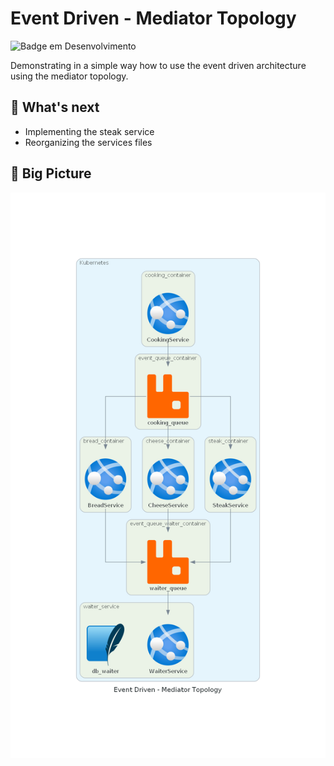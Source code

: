 # Event Driven - Mediator Topology

![Badge em Desenvolvimento](http://img.shields.io/static/v1?label=STATUS&message=IN%20DEVELOPMENT&color=GREEN&style=for-the-badge)

Demonstrating in a simple way how to use the event driven architecture using the mediator topology.

## :eyes: What's next
- Implementing the steak service
- Reorganizing the services files

## :triangular_ruler: Big Picture 
<img src="docs/big_picture/big_picture_mediator.png" alt="Alt text" title="Event Driven Architecture using Mediator Topology">

